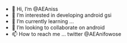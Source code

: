 - 👋 Hi, I’m @AEAniss
- 👀 I’m interested in developing android gsi
- 🌱 I’m currently learning ...
- 💞️ I’m looking to collaborate on android
- 📫 How to reach me ...
twitter @AEAnifowose
<!---
AEAniss/AEAniss is a ✨ special ✨ repository because its `README.md` (this file) appears on your GitHub profile.
You can click the Preview link to take a look at your changes.
--->
